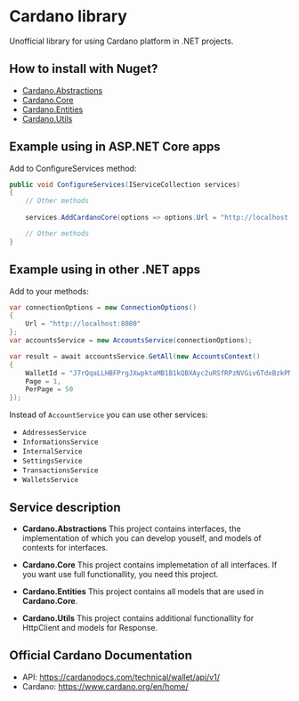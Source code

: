 # Cardano library

Unofficial library for using Cardano platform in .NET projects.

## How to install with Nuget?
- [Cardano.Abstractions](https://www.nuget.org/packages/Cardano.Abstractions/ "Cardano.Abstractions")
- [Cardano.Core](https://www.nuget.org/packages/Cardano.Core/ "Cardano.Core")
- [Cardano.Entities](https://www.nuget.org/packages/Cardano.Entities/ "Cardano.Entities")
- [Cardano.Utils](https://www.nuget.org/packages/Cardano.Utils/ "Cardano.Utils")

## Example using in ASP.NET Core apps
Add to ConfigureServices method:
```csharp
public void ConfigureServices(IServiceCollection services)
{
    // Other methods
    
    services.AddCardanoCore(options => options.Url = "http://localhost:8080");

    // Other methods
}

```

## Example using in other .NET apps
Add to your methods:
```csharp
var connectionOptions = new ConnectionOptions()
{
    Url = "http://localhost:8080"
};
var accountsService = new AccountsService(connectionOptions);

var result = await accountsService.GetAll(new AccountsContext()
{
    WalletId = "J7rQqaLLHBFPrgJXwpktaMB1B1kQBXAyc2uRSfRPzNVGiv6TdxBzkPNBUWysZZZdhFG9gRy3sQFfX5wfpLbi4XTFGFxTg",
    Page = 1,
    PerPage = 50
});
```

Instead of `AccountService` you can use other services:
- `AddressesService`
- `InformationsService`
- `InternalService`
- `SettingsService`
- `TransactionsService`
- `WalletsService`

## Service description
- **Cardano.Abstractions**
This project contains interfaces, the implementation of which you can develop youself, and models of contexts for interfaces.

- **Cardano.Core**
This project contains implemetation of all interfaces. If you want use full functionallity, you need this project.

- **Cardano.Entities**
This project contains all models that are used in **Cardano.Core**.

- **Cardano.Utils**
This project contains additional functionallity for HttpClient and models for Response.

## Official Cardano Documentation
- API: https://cardanodocs.com/technical/wallet/api/v1/
- Cardano: https://www.cardano.org/en/home/
